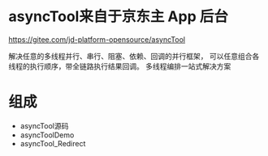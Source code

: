 # asyncTool来自于京东主 App 后台
https://gitee.com/jd-platform-opensource/asyncTool
<td/>
解决任意的多线程并行、串行、阻塞、依赖、回调的并行框架，
可以任意组合各线程的执行顺序，带全链路执行结果回调。
多线程编排一站式解决方案

# 组成
- asyncTool源码
- asyncToolDemo
- asyncTool_Redirect